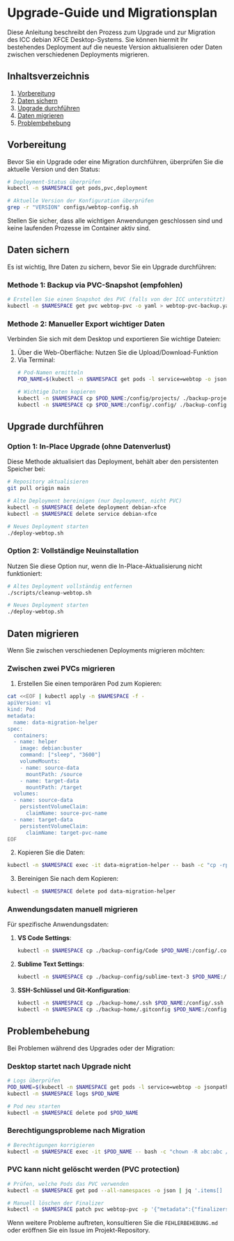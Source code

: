 # Upgrade-Guide und Migrationsplan

Diese Anleitung beschreibt den Prozess zum Upgrade und zur Migration des ICC debian XFCE Desktop-Systems. Sie können hiermit Ihr bestehendes Deployment auf die neueste Version aktualisieren oder Daten zwischen verschiedenen Deployments migrieren.

## Inhaltsverzeichnis

1. [Vorbereitung](#vorbereitung)
2. [Daten sichern](#daten-sichern)
3. [Upgrade durchführen](#upgrade-durchführen)
4. [Daten migrieren](#daten-migrieren)
5. [Problembehebung](#problembehebung)

## Vorbereitung

Bevor Sie ein Upgrade oder eine Migration durchführen, überprüfen Sie die aktuelle Version und den Status:

```bash
# Deployment-Status überprüfen
kubectl -n $NAMESPACE get pods,pvc,deployment

# Aktuelle Version der Konfiguration überprüfen
grep -r "VERSION" configs/webtop-config.sh
```

Stellen Sie sicher, dass alle wichtigen Anwendungen geschlossen sind und keine laufenden Prozesse im Container aktiv sind.

## Daten sichern

Es ist wichtig, Ihre Daten zu sichern, bevor Sie ein Upgrade durchführen:

### Methode 1: Backup via PVC-Snapshot (empfohlen)

```bash
# Erstellen Sie einen Snapshot des PVC (falls von der ICC unterstützt)
kubectl -n $NAMESPACE get pvc webtop-pvc -o yaml > webtop-pvc-backup.yaml
```

### Methode 2: Manueller Export wichtiger Daten

Verbinden Sie sich mit dem Desktop und exportieren Sie wichtige Dateien:

1. Über die Web-Oberfläche: Nutzen Sie die Upload/Download-Funktion
2. Via Terminal:
   ```bash
   # Pod-Namen ermitteln
   POD_NAME=$(kubectl -n $NAMESPACE get pods -l service=webtop -o jsonpath='{.items[0].metadata.name}')
   
   # Wichtige Daten kopieren
   kubectl -n $NAMESPACE cp $POD_NAME:/config/projects/ ./backup-projects/
   kubectl -n $NAMESPACE cp $POD_NAME:/config/.config/ ./backup-config/
   ```

## Upgrade durchführen

### Option 1: In-Place Upgrade (ohne Datenverlust)

Diese Methode aktualisiert das Deployment, behält aber den persistenten Speicher bei:

```bash
# Repository aktualisieren
git pull origin main

# Alte Deployment bereinigen (nur Deployment, nicht PVC)
kubectl -n $NAMESPACE delete deployment debian-xfce
kubectl -n $NAMESPACE delete service debian-xfce

# Neues Deployment starten
./deploy-webtop.sh
```

### Option 2: Vollständige Neuinstallation

Nutzen Sie diese Option nur, wenn die In-Place-Aktualisierung nicht funktioniert:

```bash
# Altes Deployment vollständig entfernen
./scripts/cleanup-webtop.sh

# Neues Deployment starten
./deploy-webtop.sh
```

## Daten migrieren

Wenn Sie zwischen verschiedenen Deployments migrieren möchten:

### Zwischen zwei PVCs migrieren

1. Erstellen Sie einen temporären Pod zum Kopieren:

```bash
cat <<EOF | kubectl apply -n $NAMESPACE -f -
apiVersion: v1
kind: Pod
metadata:
  name: data-migration-helper
spec:
  containers:
  - name: helper
    image: debian:buster
    command: ["sleep", "3600"]
    volumeMounts:
    - name: source-data
      mountPath: /source
    - name: target-data
      mountPath: /target
  volumes:
  - name: source-data
    persistentVolumeClaim:
      claimName: source-pvc-name
  - name: target-data
    persistentVolumeClaim:
      claimName: target-pvc-name
EOF
```

2. Kopieren Sie die Daten:

```bash
kubectl -n $NAMESPACE exec -it data-migration-helper -- bash -c "cp -rp /source/home/abc/* /target/home/abc/"
```

3. Bereinigen Sie nach dem Kopieren:

```bash
kubectl -n $NAMESPACE delete pod data-migration-helper
```

### Anwendungsdaten manuell migrieren

Für spezifische Anwendungsdaten:

1. **VS Code Settings**:
   ```bash
   kubectl -n $NAMESPACE cp ./backup-config/Code $POD_NAME:/config/.config/Code
   ```

2. **Sublime Text Settings**:
   ```bash
   kubectl -n $NAMESPACE cp ./backup-config/sublime-text-3 $POD_NAME:/config/.config/sublime-text-3
   ```

3. **SSH-Schlüssel und Git-Konfiguration**:
   ```bash
   kubectl -n $NAMESPACE cp ./backup-home/.ssh $POD_NAME:/config/.ssh
   kubectl -n $NAMESPACE cp ./backup-home/.gitconfig $POD_NAME:/config/.gitconfig
   ```

## Problembehebung

Bei Problemen während des Upgrades oder der Migration:

### Desktop startet nach Upgrade nicht

```bash
# Logs überprüfen
POD_NAME=$(kubectl -n $NAMESPACE get pods -l service=webtop -o jsonpath='{.items[0].metadata.name}')
kubectl -n $NAMESPACE logs $POD_NAME

# Pod neu starten
kubectl -n $NAMESPACE delete pod $POD_NAME
```

### Berechtigungsprobleme nach Migration

```bash
# Berechtigungen korrigieren
kubectl -n $NAMESPACE exec -it $POD_NAME -- bash -c "chown -R abc:abc /config"
```

### PVC kann nicht gelöscht werden (PVC protection)

```bash
# Prüfen, welche Pods das PVC verwenden
kubectl -n $NAMESPACE get pod --all-namespaces -o json | jq '.items[] | select(.spec.volumes[] | select(.persistentVolumeClaim != null and .persistentVolumeClaim.claimName == "webtop-pvc")) | .metadata.name'

# Manuell löschen der Finalizer
kubectl -n $NAMESPACE patch pvc webtop-pvc -p '{"metadata":{"finalizers":null}}'
```

Wenn weitere Probleme auftreten, konsultieren Sie die `FEHLERBEHEBUNG.md` oder eröffnen Sie ein Issue im Projekt-Repository.
